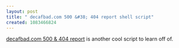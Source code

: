```yaml
---
layout: post
title: " decafbad.com 500 &#38; 404 report shell script"
created: 1083466824
---
```

<a href="http://www.decafbad.com/cvs/*checkout*/www.decafbad.com/bin/mail_500_400_report.sh">decafbad.com 500 &#38; 404 report</a> is another cool script to learn off of.

